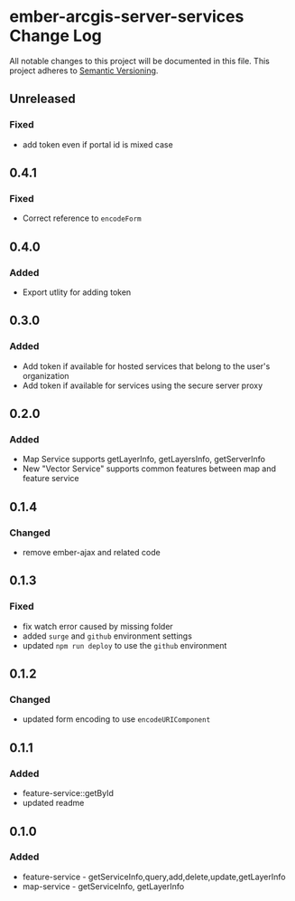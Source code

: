 # ember-arcgis-server-services Change Log
All notable changes to this project will be documented in this file.
This project adheres to [Semantic Versioning](http://semver.org/).

## Unreleased
### Fixed
* add token even if portal id is mixed case

## 0.4.1
### Fixed
* Correct reference to `encodeForm`

## 0.4.0
### Added
* Export utlity for adding token

## 0.3.0
### Added
* Add token if available for hosted services that belong to the user's organization
* Add token if available for services using the secure server proxy

## 0.2.0
### Added
* Map Service supports getLayerInfo, getLayersInfo, getServerInfo
* New "Vector Service" supports common features between map and feature service

## 0.1.4
### Changed
- remove ember-ajax and related code

## 0.1.3
### Fixed
- fix watch error caused by missing folder
- added `surge` and `github` environment settings
- updated `npm run deploy` to use the `github` environment

## 0.1.2
### Changed
- updated form encoding to use `encodeURIComponent`

## 0.1.1
### Added
- feature-service::getById
- updated readme

## 0.1.0
### Added
- feature-service - getServiceInfo,query,add,delete,update,getLayerInfo
- map-service - getServiceInfo, getLayerInfo
